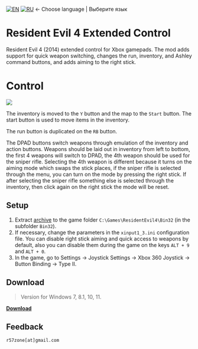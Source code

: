 [![EN](https://user-images.githubusercontent.com/9499881/33184537-7be87e86-d096-11e7-89bb-f3286f752bc6.png)](https://github.com/r57zone/RE4ExtendedControl/) 
[![RU](https://user-images.githubusercontent.com/9499881/27683795-5b0fbac6-5cd8-11e7-929c-057833e01fb1.png)](https://github.com/r57zone/RE4ExtendedControl/blob/master/README.RU.md)
← Choose language | Выберите язык

# Resident Evil 4 Extended Control
Resident Evil 4 (2014) extended control for Xbox gamepads. The mod adds support for quick weapon switching, changes the run, inventory, and Ashley command buttons, and adds aiming to the right stick.

# Control
[![](https://github.com/r57zone/RE4ExtendedControl/assets/9499881/cfe5f18c-53bd-492c-b6f0-60f68fbc2d7f)](https://youtu.be/)

The inventory is moved to the `Y` button and the map to the `Start` button. The start button is used to move items in the inventory.


The run button is duplicated on the `RB` button.


The DPAD buttons switch weapons through emulation of the inventory and action buttons. Weapons should be laid out in inventory from left to bottom, the first 4 weapons will switch to DPAD, the 4th weapon should be used for the sniper rifle. Selecting the 4th weapon is different because it turns on the aiming mode which swaps the stick places, if the sniper rifle is selected through the menu, you can turn on the mode by pressing the right stick. If after selecting the sniper rifle something else is selected through the inventory, then click again on the right stick the mode will be reset.

## Setup
1. Extract [archive](https://github.com/r57zone/RE4ExtendedControl/releases) to the game folder `C:\Games\ResidentEvil4\Bin32` (in the subfolder `Bin32`).
2. If necessary, change the parameters in the `xinput1_3.ini` configuration file. You can disable right stick aiming and quick access to weapons by default, also you can disable them during the game on the keys `ALT + 9` and `ALT + 0`.
3. In the game, go to Settings → Joystick Settings → Xbox 360 Joystick → Button Binding → Type II.

## Download
>Version for Windows 7, 8.1, 10, 11.

**[Download](https://github.com/r57zone/RE4ExtendedControl/releases)**

## Feedback
`r57zone[at]gmail.com`